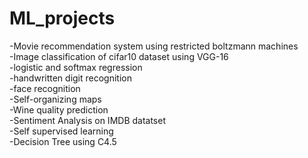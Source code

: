# ML_projects
-Movie recommendation system using restricted boltzmann machines\
-Image classification of cifar10 dataset using VGG-16\
-logistic and softmax regression\
-handwritten digit recognition\
-face recognition\
-Self-organizing maps\
-Wine quality prediction\
-Sentiment Analysis on IMDB datatset\
-Self supervised learning\
-Decision Tree using C4.5
